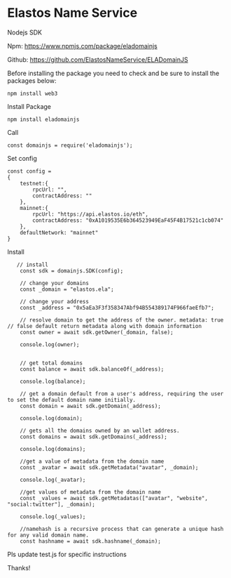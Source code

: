 # Elastos Name Service

Nodejs SDK

Npm: https://www.npmjs.com/package/eladomainjs

Github: https://github.com/ElastosNameService/ELADomainJS

Before installing the package you need to check and be sure to install the packages below:

```
npm install web3 
```

Install Package

```
npm install eladomainjs
```

Call 
```
const domainjs = require('eladomainjs');
```

Set config
```
const config = 
{
	testnet:{
		rpcUrl: "",
		contractAddress: ""
	},
	mainnet:{ 
		rpcUrl: "https://api.elastos.io/eth",
		contractAddress: "0xA1019535E6b364523949EaF45F4B17521c1cb074"
	},
	defaultNetwork: "mainnet"
}
```

Install

```
   // install
	const sdk = domainjs.SDK(config);

	// change your domains
	const _domain = "elastos.ela";
	
	// change your address
	const _address = "0x5aEa3F3f358347Abf94B554389174F966faeEfb7";
	
	// resolve domain to get the address of the owner. metadata: true // false default return metadata along with domain information
	const owner = await sdk.getOwner(_domain, false);

	console.log(owner);


	// get total domains
	const balance = await sdk.balanceOf(_address);

	console.log(balance);

	// get a domain default from a user's address, requiring the user to set the default domain name initially.
	const domain = await sdk.getDomain(_address);

	console.log(domain);
	
	// gets all the domains owned by an wallet address.
	const domains = await sdk.getDomains(_address);

	console.log(domains);
	
	//get a value of metadata from the domain name
	const _avatar = await sdk.getMetadata("avatar", _domain);

	console.log(_avatar);
	
	//get values of metadata from the domain name
	const _values = await sdk.getMetadatas(["avatar", "website", "social:twitter"], _domain);

	console.log(_values);
	
	//namehash is a recursive process that can generate a unique hash for any valid domain name.
	const hashname = await sdk.hashname(_domain);
```

Pls update test.js for specific instructions

Thanks!



